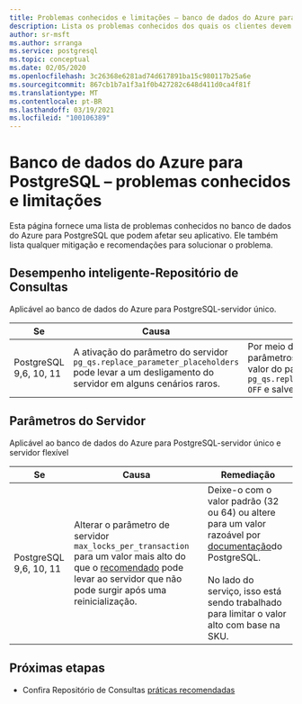 ```yaml
---
title: Problemas conhecidos e limitações – banco de dados do Azure para PostgreSQL-servidor único e servidor flexível (visualização)
description: Lista os problemas conhecidos dos quais os clientes devem estar cientes.
author: sr-msft
ms.author: srranga
ms.service: postgresql
ms.topic: conceptual
ms.date: 02/05/2020
ms.openlocfilehash: 3c26368e6281ad74d617891ba15c980117b25a6e
ms.sourcegitcommit: 867cb1b7a1f3a1f0b427282c648d411d0ca4f81f
ms.translationtype: MT
ms.contentlocale: pt-BR
ms.lasthandoff: 03/19/2021
ms.locfileid: "100106389"
---
```

# <a name="azure-database-for-postgresql---known-issues-and-limitations"></a>Banco de dados do Azure para PostgreSQL – problemas conhecidos e limitações

Esta página fornece uma lista de problemas conhecidos no banco de dados do Azure para PostgreSQL que podem afetar seu aplicativo. Ele também lista qualquer mitigação e recomendações para solucionar o problema.

## <a name="intelligent-performance---query-store"></a>Desempenho inteligente-Repositório de Consultas

Aplicável ao banco de dados do Azure para PostgreSQL-servidor único.

| Se | Causa | Remediação|
| ----- | ------ | ---- | 
| PostgreSQL 9,6, 10, 11 | A ativação do parâmetro do servidor `pg_qs.replace_parameter_placeholders` pode levar a um desligamento do servidor em alguns cenários raros. | Por meio do portal do Azure, seção de parâmetros do servidor, transforme o valor do parâmetro `pg_qs.replace_parameter_placeholders` `OFF` e salve-o.   | 

## <a name="server-parameters"></a>Parâmetros do Servidor

Aplicável ao banco de dados do Azure para PostgreSQL-servidor único e servidor flexível

| Se | Causa | Remediação| 
| ----- | ------ | ---- | 
| PostgreSQL 9,6, 10, 11 | Alterar o parâmetro de servidor `max_locks_per_transaction` para um valor mais alto do que o [recomendado](https://www.postgresql.org/docs/11/kernel-resources.html) pode levar ao servidor que não pode surgir após uma reinicialização. | Deixe-o com o valor padrão (32 ou 64) ou altere para um valor razoável por [documentação](https://www.postgresql.org/docs/11/kernel-resources.html)do PostgreSQL. <br> <br> No lado do serviço, isso está sendo trabalhado para limitar o valor alto com base na SKU.  | 

## <a name="next-steps"></a>Próximas etapas
- Confira Repositório de Consultas [práticas recomendadas](./concepts-query-store-best-practices.md)
